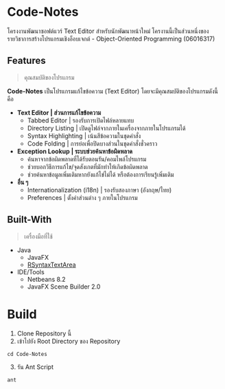 # Code-Notes

โครงงานพัฒนาซอฟต์แวร์ Text Editor สำหรับนักพัฒนาหน้าใหม่ โครงานนี้เป็นส่วนหนึ่งของรายวิชาการสร้างโปรแกรมเชิงอ็อบเจกต์ - Object-Oriented Programming (06016317)

## Features
> คุณสมบัติของโปรแกรม

**Code-Notes** เป็นโปรแกรมแก้ไขข้อความ (Text Editor) โดยจะมีคุณสมบัติของโปรแกรมดังนี้คือ

- **Text Editor | ส่วนการแก้ไขข้อความ**
  - Tabbed Editor | รองรับการเปิดไฟล์หลายแทบ
  - Directory Listing | เปิดดูไฟล์จากภายในเครื่องจากภายในโปรแกรมได้
  - Syntax Highlighting | เน้นสีข้อความในชุดคำสั่ง
  - Code Folding | การย่อเพื่อปิดบางส่วนในชุดคำสั่งชั่วคราว
- **Exception Lookup | ระบบช่วยค้นหาข้อผิดพลาด**
  - ค้นหาจากข้อผิดพลาดที่ได้รับตอนรัน/คอมไพล์โปรแกรม
  - ช่วยบอกวิธีการแก้ไข/จุดสังเกตที่มักทำให้เกิดข้อผิดพลาด
  - ช่วยค้นหาข้อมูลเพิ่มเติมหากยังแก้ไข่ไม่ได้ หรือต้องการเรียนรู้เพิ่มเติม
- **อื่น ๆ**
  - Internationalization (i18n) | รองรับสองภาษา (อังกฤษ/ไทย)
  - Preferences | ตั้งค่าส่วนต่าง ๆ ภายในโปรแกรม
    
## Built-With
> เครื่องมือที่ใช้

- Java
  - JavaFX
  - [RSyntaxTextArea](https://github.com/bobbylight/RSyntaxTextArea)
- IDE/Tools
  - Netbeans 8.2
  - JavaFX Scene Builder 2.0
  
# Build

1. Clone Repository นี้
2. เข้าไปยัง Root Directory ของ Repository
```
cd Code-Notes
```
3. รัน Ant Script
```
ant
```
